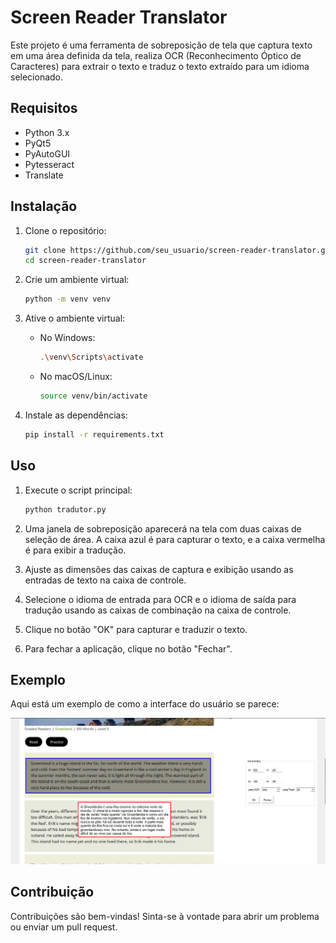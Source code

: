 # Screen Reader Translator

Este projeto é uma ferramenta de sobreposição de tela que captura texto em uma área definida da tela, realiza OCR (Reconhecimento Óptico de Caracteres) para extrair o texto e traduz o texto extraído para um idioma selecionado.

## Requisitos

- Python 3.x
- PyQt5
- PyAutoGUI
- Pytesseract
- Translate

## Instalação

1. Clone o repositório:

    ```bash
    git clone https://github.com/seu_usuario/screen-reader-translator.git
    cd screen-reader-translator
    ```

2. Crie um ambiente virtual:

    ```bash
    python -m venv venv
    ```

3. Ative o ambiente virtual:

    - No Windows:
      ```bash
      .\venv\Scripts\activate
      ```
    - No macOS/Linux:
      ```bash
      source venv/bin/activate
      ```

4. Instale as dependências:

    ```bash
    pip install -r requirements.txt
    ```

## Uso

1. Execute o script principal:

    ```bash
    python tradutor.py
    ```

2. Uma janela de sobreposição aparecerá na tela com duas caixas de seleção de área. A caixa azul é para capturar o texto, e a caixa vermelha é para exibir a tradução.

3. Ajuste as dimensões das caixas de captura e exibição usando as entradas de texto na caixa de controle.

4. Selecione o idioma de entrada para OCR e o idioma de saída para tradução usando as caixas de combinação na caixa de controle.

5. Clique no botão "OK" para capturar e traduzir o texto.

6. Para fechar a aplicação, clique no botão "Fechar".

## Exemplo

Aqui está um exemplo de como a interface do usuário se parece:

![Interface do Usuário](imagem.png)

## Contribuição

Contribuições são bem-vindas! Sinta-se à vontade para abrir um problema ou enviar um pull request.
